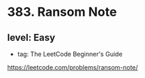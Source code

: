 # 383. Ransom Note
## level: Easy

- tag: The LeetCode Beginner's Guide

https://leetcode.com/problems/ransom-note/

